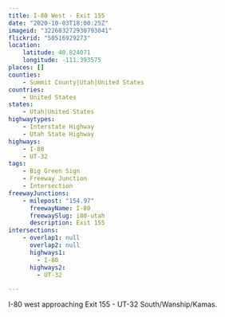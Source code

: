 ```yaml
---
title: I-80 West - Exit 155
date: "2020-10-03T18:00:25Z"
imageid: "322683272930793041"
flickrid: "50516929273"
location:
    latitude: 40.824071
    longitude: -111.393575
places: []
counties:
    - Summit County|Utah|United States
countries:
    - United States
states:
    - Utah|United States
highwaytypes:
    - Interstate Highway
    - Utah State Highway
highways:
    - I-80
    - UT-32
tags:
    - Big Green Sign
    - Freeway Junction
    - Intersection
freewayJunctions:
    - milepost: "154.97"
      freewayName: I-80
      freewaySlug: i80-utah
      description: Exit 155
intersections:
    - overlap1: null
      overlap2: null
      highways1:
        - I-80
      highways2:
        - UT-32

---
```

I-80 west approaching Exit 155 - UT-32 South/Wanship/Kamas.
